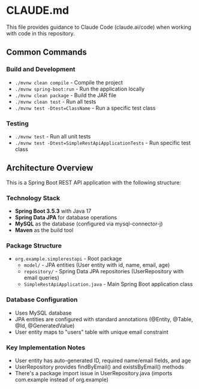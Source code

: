 # CLAUDE.md

This file provides guidance to Claude Code (claude.ai/code) when working with code in this repository.

## Common Commands

### Build and Development
- `./mvnw clean compile` - Compile the project
- `./mvnw spring-boot:run` - Run the application locally
- `./mvnw clean package` - Build the JAR file
- `./mvnw clean test` - Run all tests
- `./mvnw test -Dtest=ClassName` - Run a specific test class

### Testing
- `./mvnw test` - Run all unit tests
- `./mvnw test -Dtest=SimpleRestApiApplicationTests` - Run specific test class

## Architecture Overview

This is a Spring Boot REST API application with the following structure:

### Technology Stack
- **Spring Boot 3.5.3** with Java 17
- **Spring Data JPA** for database operations
- **MySQL** as the database (configured via mysql-connector-j)
- **Maven** as the build tool

### Package Structure
- `org.example.simplerestapi` - Root package
  - `model/` - JPA entities (User entity with id, name, email, age)
  - `repository/` - Spring Data JPA repositories (UserRepository with email queries)
  - `SimpleRestApiApplication.java` - Main Spring Boot application class

### Database Configuration
- Uses MySQL database
- JPA entities are configured with standard annotations (@Entity, @Table, @Id, @GeneratedValue)
- User entity maps to "users" table with unique email constraint

### Key Implementation Notes
- User entity has auto-generated ID, required name/email fields, and age
- UserRepository provides findByEmail() and existsByEmail() methods
- There's a package import issue in UserRepository.java (imports com.example instead of org.example)